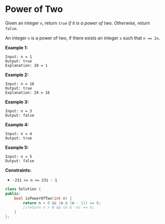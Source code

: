 # Power of Two

Given an integer `n`, return *`true` if it is a power of two. Otherwise, return `false`*.

An integer `n` is a power of two, if there exists an integer `x` such that `n == 2x`.

 

**Example 1:**

```
Input: n = 1
Output: true
Explanation: 20 = 1
```

**Example 2:**

```
Input: n = 16
Output: true
Explanation: 24 = 16
```

**Example 3:**

```
Input: n = 3
Output: false
```

**Example 4:**

```
Input: n = 4
Output: true
```

**Example 5:**

```
Input: n = 5
Output: false
```

 

**Constraints:**

- `-231 <= n <= 231 - 1`

```c++
class Solution {
public:
    bool isPowerOfTwo(int n) {
        return n > 0 && (n & (n - 1)) == 0;
        //return n > 0 && (n & -n) == n;
    }
};
```

